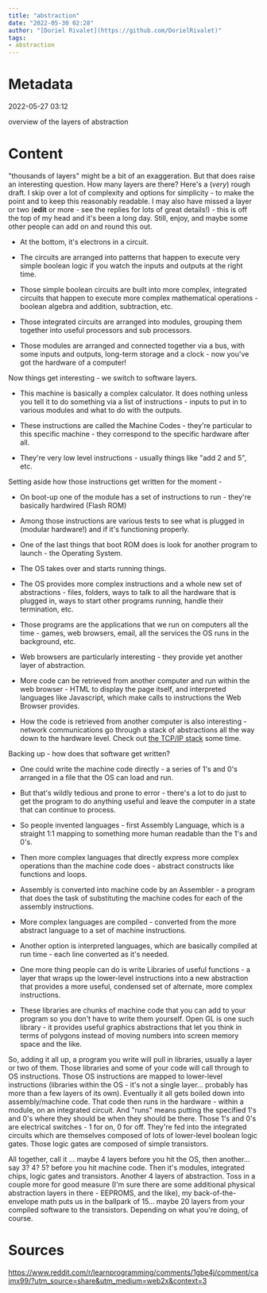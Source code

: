 ```yaml
---
title: "abstraction"
date: "2022-05-30 02:28"
author: "[Doriel Rivalet](https://github.com/DorielRivalet)"
tags:
- abstraction
---
```



# Metadata
2022-05-27 03:12

overview of the layers of abstraction

# Content

"thousands of layers" might be a bit of an exaggeration. But that does raise an interesting question. How many layers are there? Here's a (_very_) rough draft. I skip over a lot of complexity and options for simplicity - to make the point and to keep this reasonably readable. I may also have missed a layer or two (**edit** or more - see the replies for lots of great details!) - this is off the top of my head and it's been a long day. Still, enjoy, and maybe some other people can add on and round this out.

-   At the bottom, it's electrons in a circuit.
    
-   The circuits are arranged into patterns that happen to execute very simple boolean logic if you watch the inputs and outputs at the right time.
    
-   Those simple boolean circuits are built into more complex, integrated circuits that happen to execute more complex mathematical operations - boolean algebra and addition, subtraction, etc.
    
-   Those integrated circuits are arranged into modules, grouping them together into useful processors and sub processors.
    
-   Those modules are arranged and connected together via a bus, with some inputs and outputs, long-term storage and a clock - now you've got the hardware of a computer!
    

Now things get interesting - we switch to software layers.

-   This machine is basically a complex calculator. It does nothing unless you tell it to do something via a list of instructions - inputs to put in to various modules and what to do with the outputs.
    
-   These instructions are called the Machine Codes - they're particular to this specific machine - they correspond to the specific hardware after all.
    
-   They're very low level instructions - usually things like "add 2 and 5", etc.
    

Setting aside how those instructions get written for the moment -

-   On boot-up one of the module has a set of instructions to run - they're basically hardwired (Flash ROM)
    
-   Among those instructions are various tests to see what is plugged in (modular hardware!) and if it's functioning properly.
    
-   One of the last things that boot ROM does is look for another program to launch - the Operating System.
    
-   The OS takes over and starts running things.
    
-   The OS provides more complex instructions and a whole new set of abstractions - files, folders, ways to talk to all the hardware that is plugged in, ways to start other programs running, handle their termination, etc.
    
-   Those programs are the applications that we run on computers all the time - games, web browsers, email, all the services the OS runs in the background, etc.
    
-   Web browsers are particularly interesting - they provide yet another layer of abstraction.
    
-   More code can be retrieved from another computer and run within the web browser - HTML to display the page itself, and interpreted languages like Javascript, which make calls to instructions the Web Browser provides.
    
-   How the code is retrieved from another computer is also interesting - network communications go through a stack of abstractions all the way down to the hardware level. Check out [the TCP/IP stack](https://www.google.com/search?q=tcp+ip+stack&oq=tcp+ip+stack&aqs=chrome.0.57j0l3j62.2073j0&sourceid=chrome&ie=UTF-8) some time.
    

Backing up - how does that software get written?

-   One could write the machine code directly - a series of 1's and 0's arranged in a file that the OS can load and run.
    
-   But that's wildly tedious and prone to error - there's a lot to do just to get the program to do anything useful and leave the computer in a state that can continue to process.
    
-   So people invented languages - first Assembly Language, which is a straight 1:1 mapping to something more human readable than the 1's and 0's.
    
-   Then more complex languages that directly express more complex operations than the machine code does - abstract constructs like functions and loops.
    
-   Assembly is converted into machine code by an Assembler - a program that does the task of substituting the machine codes for each of the assembly instructions.
    
-   More complex languages are compiled - converted from the more abstract language to a set of machine instructions.
    
-   Another option is interpreted languages, which are basically compiled at run time - each line converted as it's needed.
    
-   One more thing people can do is write Libraries of useful functions - a layer that wraps up the lower-level instructions into a new abstraction that provides a more useful, condensed set of alternate, more complex instructions.
    
-   These libraries are chunks of machine code that you can add to your program so you don't have to write them yourself. Open GL is one such library - it provides useful graphics abstractions that let you think in terms of polygons instead of moving numbers into screen memory space and the like.
    

So, adding it all up, a program you write will pull in libraries, usually a layer or two of them. Those libraries and some of your code will call through to OS instructions. Those OS instructions are mapped to lower-level instructions (libraries within the OS - it's not a single layer... probably has more than a few layers of its own). Eventually it all gets boiled down into assembly/machine code. That code then runs in the hardware - within a module, on an integrated circuit. And "runs" means putting the specified 1's and 0's where they should be when they should be there. Those 1's and 0's are electrical switches - 1 for on, 0 for off. They're fed into the integrated circuits which are themselves composed of lots of lower-level boolean logic gates. Those logic gates are composed of simple transistors.

All together, call it ... maybe 4 layers before you hit the OS, then another... say 3? 4? 5? before you hit machine code. Then it's modules, integrated chips, logic gates and transistors. Another 4 layers of abstraction. Toss in a couple more for good measure (I'm sure there are some additional physical abstraction layers in there - EEPROMS, and the like), my back-of-the-envelope math puts us in the ballpark of 15... maybe 20 layers from your compiled software to the transistors. Depending on what you're doing, of course.


# Sources

https://www.reddit.com/r/learnprogramming/comments/1gbe4j/comment/caimx99/?utm_source=share&utm_medium=web2x&context=3